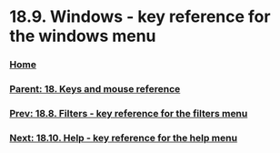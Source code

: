 # 18.9. Windows - key reference for the windows menu

### [Home](./00-home.md)
### [Parent: 18. Keys and mouse reference](./18-00-keys-and-mouse-reference.md)
### [Prev: 18.8. Filters - key reference for the filters menu](./18-08-filters-key-reference-for-the-filters-menu.md)
### [Next: 18.10. Help - key reference for the help menu](./18-10-help-key-reference-for-the-help-menu.md)
